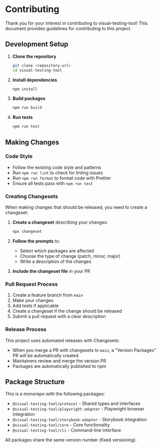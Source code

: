 # Contributing

Thank you for your interest in contributing to visual-testing-tool! This document provides guidelines for contributing to this project.

## Development Setup

1. **Clone the repository**
   ```bash
   git clone <repository-url>
   cd visual-testing-tool
   ```

2. **Install dependencies**
   ```bash
   npm install
   ```

3. **Build packages**
   ```bash
   npm run build
   ```

4. **Run tests**
   ```bash
   npm run test
   ```

## Making Changes

### Code Style

- Follow the existing code style and patterns
- Run `npm run lint` to check for linting issues
- Run `npm run format` to format code with Prettier
- Ensure all tests pass with `npm run test`

### Creating Changesets

When making changes that should be released, you need to create a changeset:

1. **Create a changeset** describing your changes:
   ```bash
   npx changeset
   ```

2. **Follow the prompts** to:
   - Select which packages are affected
   - Choose the type of change (patch, minor, major)
   - Write a description of the changes

3. **Include the changeset file** in your PR

### Pull Request Process

1. Create a feature branch from `main`
2. Make your changes
3. Add tests if applicable
4. Create a changeset if the change should be released
5. Submit a pull request with a clear description

### Release Process

This project uses automated releases with Changesets:

- When you merge a PR with changesets to `main`, a "Version Packages" PR will be automatically created
- Maintainers review and merge the version PR
- Packages are automatically published to npm

## Package Structure

This is a monorepo with the following packages:

- `@visual-testing-tool/protocol` - Shared types and interfaces
- `@visual-testing-tool/playwright-adapter` - Playwright browser integration
- `@visual-testing-tool/storybook-adapter` - Storybook integration
- `@visual-testing-tool/core` - Core functionality
- `@visual-testing-tool/cli` - Command-line interface

All packages share the same version number (fixed versioning).

